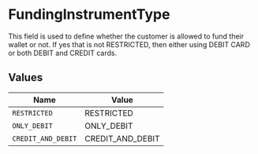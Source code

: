 # FundingInstrumentType

This field is used to define whether the customer is allowed to fund their wallet or not. If yes that is not RESTRICTED, then either using DEBIT CARD or both DEBIT and CREDIT cards.


## Values

| Name               | Value              |
| ------------------ | ------------------ |
| `RESTRICTED`       | RESTRICTED         |
| `ONLY_DEBIT`       | ONLY_DEBIT         |
| `CREDIT_AND_DEBIT` | CREDIT_AND_DEBIT   |